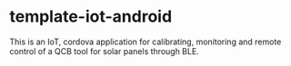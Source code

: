 # template-iot-android
This is an IoT, cordova application for calibrating, monitoring and remote control of a QCB tool for solar panels through BLE.





